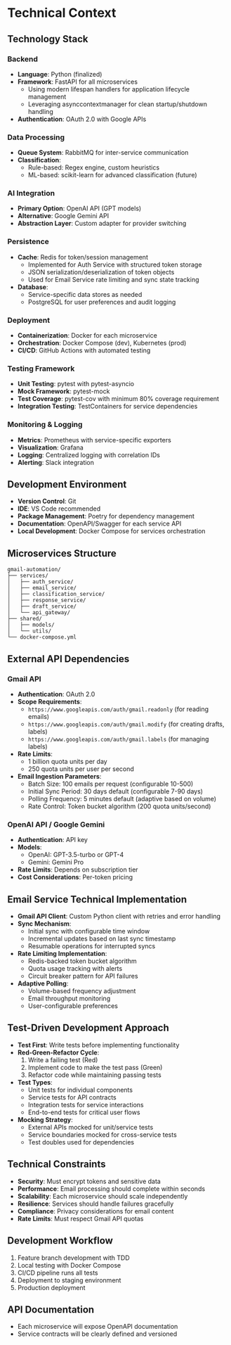 # Technical Context

## Technology Stack

### Backend
- **Language**: Python (finalized)
- **Framework**: FastAPI for all microservices
  - Using modern lifespan handlers for application lifecycle management
  - Leveraging asynccontextmanager for clean startup/shutdown handling
- **Authentication**: OAuth 2.0 with Google APIs

### Data Processing
- **Queue System**: RabbitMQ for inter-service communication
- **Classification**:
  - Rule-based: Regex engine, custom heuristics
  - ML-based: scikit-learn for advanced classification (future)

### AI Integration
- **Primary Option**: OpenAI API (GPT models)
- **Alternative**: Google Gemini API
- **Abstraction Layer**: Custom adapter for provider switching

### Persistence
- **Cache**: Redis for token/session management
  - Implemented for Auth Service with structured token storage
  - JSON serialization/deserialization of token objects
  - Used for Email Service rate limiting and sync state tracking
- **Database**: 
  - Service-specific data stores as needed
  - PostgreSQL for user preferences and audit logging

### Deployment
- **Containerization**: Docker for each microservice
- **Orchestration**: Docker Compose (dev), Kubernetes (prod)
- **CI/CD**: GitHub Actions with automated testing

### Testing Framework
- **Unit Testing**: pytest with pytest-asyncio
- **Mock Framework**: pytest-mock
- **Test Coverage**: pytest-cov with minimum 80% coverage requirement
- **Integration Testing**: TestContainers for service dependencies

### Monitoring & Logging
- **Metrics**: Prometheus with service-specific exporters
- **Visualization**: Grafana
- **Logging**: Centralized logging with correlation IDs
- **Alerting**: Slack integration

## Development Environment
- **Version Control**: Git
- **IDE**: VS Code recommended
- **Package Management**: Poetry for dependency management
- **Documentation**: OpenAPI/Swagger for each service API
- **Local Development**: Docker Compose for services orchestration

## Microservices Structure
```
gmail-automation/
├── services/
│   ├── auth_service/
│   ├── email_service/
│   ├── classification_service/
│   ├── response_service/
│   ├── draft_service/
│   └── api_gateway/
├── shared/
│   ├── models/
│   └── utils/
└── docker-compose.yml
```

## External API Dependencies

### Gmail API
- **Authentication**: OAuth 2.0
- **Scope Requirements**:
  - `https://www.googleapis.com/auth/gmail.readonly` (for reading emails)
  - `https://www.googleapis.com/auth/gmail.modify` (for creating drafts, labels)
  - `https://www.googleapis.com/auth/gmail.labels` (for managing labels)
- **Rate Limits**: 
  - 1 billion quota units per day
  - 250 quota units per user per second
- **Email Ingestion Parameters**:
  - Batch Size: 100 emails per request (configurable 10-500)
  - Initial Sync Period: 30 days default (configurable 7-90 days)
  - Polling Frequency: 5 minutes default (adaptive based on volume)
  - Rate Control: Token bucket algorithm (200 quota units/second)

### OpenAI API / Google Gemini
- **Authentication**: API key
- **Models**: 
  - OpenAI: GPT-3.5-turbo or GPT-4
  - Gemini: Gemini Pro
- **Rate Limits**: Depends on subscription tier
- **Cost Considerations**: Per-token pricing

## Email Service Technical Implementation
- **Gmail API Client**: Custom Python client with retries and error handling
- **Sync Mechanism**:
  - Initial sync with configurable time window
  - Incremental updates based on last sync timestamp
  - Resumable operations for interrupted syncs
- **Rate Limiting Implementation**:
  - Redis-backed token bucket algorithm
  - Quota usage tracking with alerts
  - Circuit breaker pattern for API failures
- **Adaptive Polling**:
  - Volume-based frequency adjustment
  - Email throughput monitoring
  - User-configurable preferences

## Test-Driven Development Approach
- **Test First**: Write tests before implementing functionality
- **Red-Green-Refactor Cycle**:
  1. Write a failing test (Red)
  2. Implement code to make the test pass (Green)
  3. Refactor code while maintaining passing tests
- **Test Types**:
  - Unit tests for individual components
  - Service tests for API contracts
  - Integration tests for service interactions
  - End-to-end tests for critical user flows
- **Mocking Strategy**:
  - External APIs mocked for unit/service tests
  - Service boundaries mocked for cross-service tests
  - Test doubles used for dependencies

## Technical Constraints
- **Security**: Must encrypt tokens and sensitive data
- **Performance**: Email processing should complete within seconds
- **Scalability**: Each microservice should scale independently
- **Resilience**: Services should handle failures gracefully
- **Compliance**: Privacy considerations for email content
- **Rate Limits**: Must respect Gmail API quotas

## Development Workflow
1. Feature branch development with TDD
2. Local testing with Docker Compose
3. CI/CD pipeline runs all tests
4. Deployment to staging environment
5. Production deployment

## API Documentation
- Each microservice will expose OpenAPI documentation
- Service contracts will be clearly defined and versioned